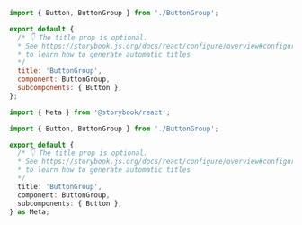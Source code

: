 ```js filename="ButtonGroup.stories.js|jsx" renderer="common" language="js"
import { Button, ButtonGroup } from './ButtonGroup';

export default {
  /* 👇 The title prop is optional.
  * See https://storybook.js.org/docs/react/configure/overview#configure-story-loading
  * to learn how to generate automatic titles
  */
  title: 'ButtonGroup',
  component: ButtonGroup,
  subcomponents: { Button },
};
```
```ts filename="ButtonGroup.stories.ts|tsx" renderer="common" language="ts"
import { Meta } from '@storybook/react';

import { Button, ButtonGroup } from './ButtonGroup';

export default {
  /* 👇 The title prop is optional.
  * See https://storybook.js.org/docs/react/configure/overview#configure-story-loading
  * to learn how to generate automatic titles
  */
  title: 'ButtonGroup',
  component: ButtonGroup,
  subcomponents: { Button },
} as Meta;
```
